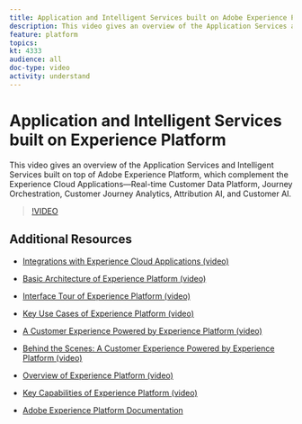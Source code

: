 ```yaml
---
title: Application and Intelligent Services built on Adobe Experience Platform
description: This video gives an overview of the Application Services and Intelligent Services built on top of Adobe Experience Platform, which complement the Experience Cloud Applications&mdash;Real-time Customer Data Platform, Journey Orchestration, Customer Journey Analytics, Attribution AI, and Customer AI.
feature: platform
topics:
kt: 4333
audience: all
doc-type: video
activity: understand
---
```


# Application and Intelligent Services built on Experience Platform

This video gives an overview of the Application Services and Intelligent Services built on top of Adobe Experience Platform, which complement the Experience Cloud Applications&mdash;Real-time Customer Data Platform, Journey Orchestration, Customer Journey Analytics, Attribution AI, and Customer AI.

>[!VIDEO](https://video.tv.adobe.com/v/32554?quality=12&learn=on)

## Additional Resources

* [Integrations with Experience Cloud Applications (video)](integrations-with-experience-cloud-applications.md)
* [Basic Architecture of Experience Platform (video)](basic-architecture.md)
* [Interface Tour of Experience Platform (video)](interface-tour.md)
* [Key Use Cases of Experience Platform (video)](key-use-cases.md)

* [A Customer Experience Powered by Experience Platform (video)](a-customer-experience-powered-by-experience-platform.md)
* [Behind the Scenes: A Customer Experience Powered by Experience Platform (video)](behind-the-scenes-a-customer-experience-powered-by-experience-platform.md)
* [Overview of Experience Platform (video)](overview.md)
* [Key Capabilities of Experience Platform (video)](key-capabilities.md)
* [Adobe Experience Platform Documentation](https://docs.adobe.com/content/help/en/experience-platform/landing/home.html)